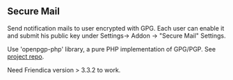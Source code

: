 Secure Mail
-----------

Send notification mails to user encrypted with GPG.
Each user can enable it and submit his public key under Settings-> Addon
-> "Secure Mail" Settings.

Use 'openpgp-php' library, a pure PHP implementation of GPG/PGP.
See [project repo](https://github.com/singpolyma/openpgp-php).

Need Friendica version > 3.3.2 to work.
